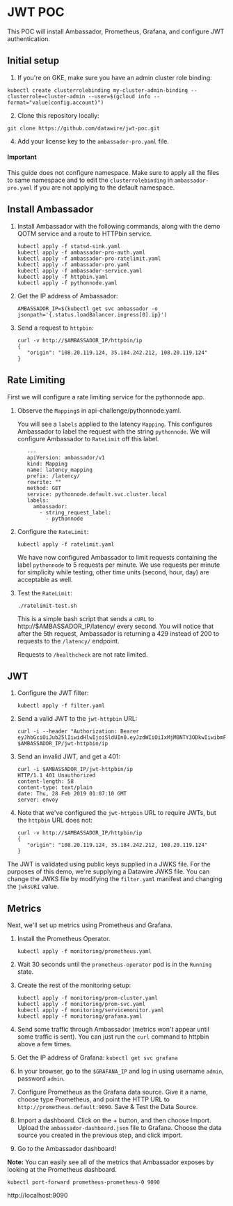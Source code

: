# JWT POC

This POC will install Ambassador, Prometheus, Grafana, and configure JWT authentication.

## Initial setup

1. If you're on GKE, make sure you have an admin cluster role binding:

```
kubectl create clusterrolebinding my-cluster-admin-binding --clusterrole=cluster-admin --user=$(gcloud info --format="value(config.account)")
```

2. Clone this repository locally:

```
git clone https://github.com/datawire/jwt-poc.git
```

4. Add your license key to the `ambassador-pro.yaml` file.

#### Important
This guide does not configure namespace. Make sure to apply all the files to same namespace and to edit the `clusterrolebinding` in `ambassador-pro.yaml` if you are not applying to the default namespace.

## Install Ambassador

1. Install Ambassador with the following commands, along with the demo QOTM service and a route to HTTPbin service.
   
   ```
   kubectl apply -f statsd-sink.yaml
   kubectl apply -f ambassador-pro-auth.yaml
   kubectl apply -f ambassador-pro-ratelimit.yaml
   kubectl apply -f ambassador-pro.yaml
   kubectl apply -f ambassador-service.yaml
   kubectl apply -f httpbin.yaml
   kubectl apply -f pythonnode.yaml
   ```

2. Get the IP address of Ambassador: 

   ```
   AMBASSADOR_IP=$(kubectl get svc ambassador -o jsonpath='{.status.loadBalancer.ingress[0].ip}')
   ```

3. Send a request to `httpbin`:

   ```
   curl -v http://$AMBASSADOR_IP/httpbin/ip
   {
      "origin": "108.20.119.124, 35.184.242.212, 108.20.119.124"
   }
   ```

## Rate Limiting

First we will configure a rate limiting service for the pythonnode app. 

1. Observe the `Mapping`s in api-challenge/pythonnode.yaml. 

   You will see a `labels` applied to the latency `Mapping`. This configures Ambassador to label the request with the string `pythonnode`. We will configure Ambassador to `RateLimit` off this label.

   ```
      ---
      apiVersion: ambassador/v1
      kind: Mapping
      name: latency_mapping
      prefix: /latency/
      rewrite: ""
      method: GET
      service: pythonnode.default.svc.cluster.local
      labels:
        ambassador:
          - string_request_label:
            - pythonnode
   ```


2. Configure the `RateLimit`:

   ```
   kubectl apply -f ratelimit.yaml
   ```
   
   We have now configured Ambassador to limit requests containing the label `pythonnode` to 5 requests per minute. We use requests per minute for simplicity while testing, other time units (second, hour, day) are acceptable as well.

3. Test the `RateLimit`:

   ```
   ./ratelimit-test.sh
   ```

   This is a simple bash script that sends a `cURL` to http://$AMBASSADOR_IP/latency/ every second. You will notice that after the 5th request, Ambassador is returning a 429 instead of 200 to requests to the `/latency/` endpoint.
   
   Requests to `/healthcheck` are not rate limited. 

## JWT

1. Configure the JWT filter:

   ```
   kubectl apply -f filter.yaml
   ```

2. Send a valid JWT to the `jwt-httpbin` URL:

   ```
   curl -i --header "Authorization: Bearer eyJhbGciOiJub25lIiwidHlwIjoiSldUIn0.eyJzdWIiOiIxMjM0NTY3ODkwIiwibmFtZSI6IkpvaG4gRG9lIiwiaWF0IjoxNTE2MjM5MDIyfQ." $AMBASSADOR_IP/jwt-httpbin/ip
   ```

3. Send an invalid JWT, and get a 401:

   ```
   curl -i $AMBASSADOR_IP/jwt-httpbin/ip
   HTTP/1.1 401 Unauthorized
   content-length: 58
   content-type: text/plain
   date: Thu, 28 Feb 2019 01:07:10 GMT
   server: envoy
   ```

4. Note that we've configured the `jwt-httpbin` URL to require JWTs, but the `httpbin` URL does not:

   ```
   curl -v http://$AMBASSADOR_IP/httpbin/ip
   {
      "origin": "108.20.119.124, 35.184.242.212, 108.20.119.124"
   }
   ```

The JWT is validated using public keys supplied in a JWKS file. For the purposes of this demo, we're supplying a Datawire JWKS file. You can change the JWKS file by modifying the `filter.yaml` manifest and changing the `jwksURI` value.

## Metrics

Next, we'll set up metrics using Prometheus and Grafana.

1. Install the Prometheus Operator.

   ```
   kubectl apply -f monitoring/prometheus.yaml
   ```

2. Wait 30 seconds until the `prometheus-operator` pod is in the `Running` state.

3. Create the rest of the monitoring setup:

   ```
   kubectl apply -f monitoring/prom-cluster.yaml
   kubectl apply -f monitoring/prom-svc.yaml
   kubectl apply -f monitoring/servicemonitor.yaml
   kubectl apply -f monitoring/grafana.yaml
   ```

4. Send some traffic through Ambassador (metrics won't appear until some traffic is sent). You can just run the `curl` command to httpbin above a few times.

5. Get the IP address of Grafana: `kubectl get svc grafana`

6. In your browser, go to the `$GRAFANA_IP` and log in using username `admin`, password `admin`.

7. Configure Prometheus as the Grafana data source. Give it a name, choose type Prometheus, and point the HTTP URL to `http://prometheus.default:9090`. Save & Test the Data Source.

8. Import a dashboard. Click on the + button, and then choose Import. Upload the `ambassador-dashboard.json` file to Grafana. Choose the data source you created in the previous step, and click import.

9. Go to the Ambassador dashboard!

**Note:** You can easily see all of the metrics that Ambassador exposes by looking at the Prometheus dashboard.

```
kubectl port-forward prometheus-prometheus-0 9090
```
http://localhost:9090
